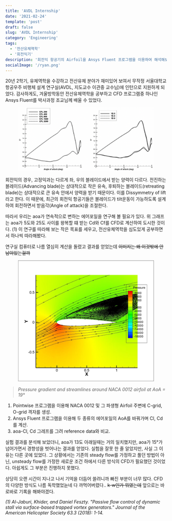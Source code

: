 ```yaml
---
title: 'AVDL Internship'
date: '2021-02-24'
template: 'post'
draft: false
slug: 'AVDL Internship'
category: 'Engineering'
tags:
  - '전산유체역학'
  - '회전익기'
description: '회전익 항공기의 Airfoil을 Ansys Fluent 프로그램을 이용하여 해석해보았다'
socialImage: '/ryan.png'
---
```


20년 2학기, 유체역학을 수강하고 전산유체 분야가 재미있어 보여서 무작정 서울대학교 항공우주 비행체 설계 연구실(AVDL, 지도교수 이관중 교수님)에 인턴으로 지원하게 되었다. 감사하게도, 겨울방학동안 전산유체역학을 공부하고 CFD 프로그램중 하나인 Ansys Fluent를 박사과정 조교님께 배울 수 있었다.

<figure>
    <img src="/media/projects/Airfoil_Cd_Cl_graph.png" />
</figure>

회전익의 경우, 고정익과는 다르게 좌, 우의 블레이드에서 받는 양력이 다르다. 전진하는 블레이드(Advancing blade)는 상대적으로 작은 유속, 후퇴하는 블레이드(retreating blade)는 상대적으로 큰 유속 안에서 양력을 받기 때문이다. 이를 Dissymmetry of lift라고 한다. 이 때문에, 최근의 회전익 항공기들은 블레이드가 tilt운동이 가능하도록 설계하여 회전하면서 받음각(Angle of attack)을 조절한다.

따라서 우리는 aoa가 연속적으로 변하는 에어포일을 연구해 볼 필요가 있다. 위 그래프는 aoa가 5도와 25도 사이를 왕복할 떄 받는 Cd와 Cf를 CFD로 계산하여 도시한 것이다. (1) 이 연구를 따라해 보는 작은 목표를 세우고, 전산유체역학을 심도있게 공부하면서 하나씩 따라해봤다.

연구실 컴퓨터로 나름 열심히 계산을 돌렸고 결과를 얻었는데 ~~이미지는 왜 이것밖에 안남아있는걸까~~

<figure>
  <img src="/media/projects/NACA0012_aoa19.jpeg" />
</figure>

> _Pressure gradient and streamlines around NACA 0012 airfoil at AoA = 19°_

1. Pointwise 프로그램을 이용해 NACA 0012 및 그 파생형 Airfoil 주변에 C-grid, O-grid 격자를 생성.
1. Ansys Fluent 프로그램을 이용해 두 종류의 에어포일의 AoA를 바꿔가며 Cl, Cd를 계산.
1. aoa-Cl, Cd 그레프를 그려 reference data와 비교.

실험 결과를 분석해 보았더니, aoa가 13도 아래일때는 거의 일치했지만, aoa가 15°가 넘어가면서 경향성을 벗어나는 결과를 얻었다. 실험을 잘못 한 줄 알았지만, 사실 그 이유는 다른 곳에 있었다. 그 상황에서는 기존의 steady flow를 가정하고 풀던 방법이 아닌, unsteady flow를 가정한 새로운 조건 하에서 다른 방식의 CFD가 필요했던 것이었다. 아쉽게도 그 부분은 진행하지 못했다.

상당히 오랜 시간이 지나고 나서 기억을 더듬어 쓸려니까 빠진 부분이 너무 많다. CFD의 다양한 방식도 나름 독학했었늗네 다 까먹어버렸다.. ~~k-w인가 뭐였는데~~ 앞으로는 바로바로 기록을 해봐야겠다.

_(1) Al-Jaburi, Khider, and Daniel Feszty. "Passive flow control of dynamic stall via surface-based trapped vortex generators." Journal of the American Helicopter Society 63.3 (2018): 1-14._
